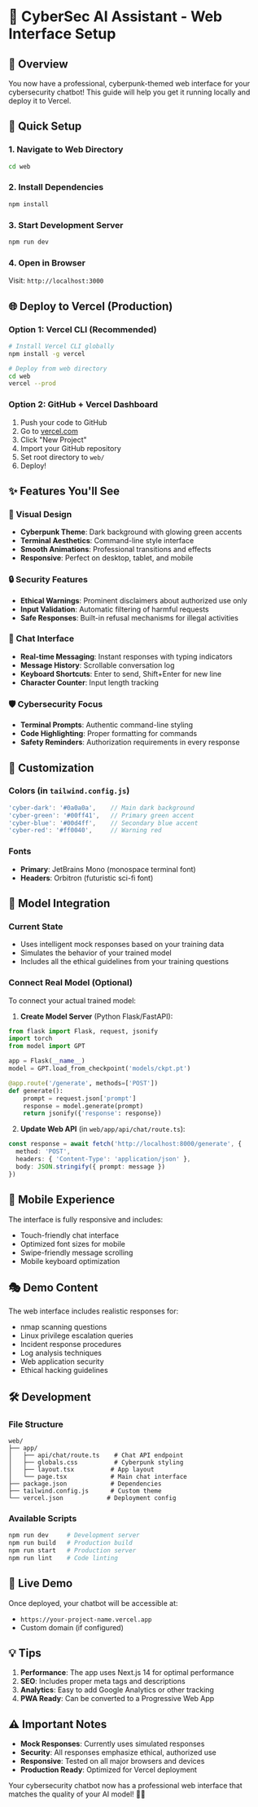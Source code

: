 # 🌟 CyberSec AI Assistant - Web Interface Setup

## 🎯 Overview

You now have a professional, cyberpunk-themed web interface for your cybersecurity chatbot! This guide will help you get it running locally and deploy it to Vercel.

## 🚀 Quick Setup

### 1. Navigate to Web Directory
```bash
cd web
```

### 2. Install Dependencies
```bash
npm install
```

### 3. Start Development Server
```bash
npm run dev
```

### 4. Open in Browser
Visit: `http://localhost:3000`

## 🌐 Deploy to Vercel (Production)

### Option 1: Vercel CLI (Recommended)
```bash
# Install Vercel CLI globally
npm install -g vercel

# Deploy from web directory
cd web
vercel --prod
```

### Option 2: GitHub + Vercel Dashboard
1. Push your code to GitHub
2. Go to [vercel.com](https://vercel.com)
3. Click "New Project"
4. Import your GitHub repository
5. Set root directory to `web/`
6. Deploy!

## ✨ Features You'll See

### 🎨 Visual Design
- **Cyberpunk Theme**: Dark background with glowing green accents
- **Terminal Aesthetics**: Command-line style interface
- **Smooth Animations**: Professional transitions and effects
- **Responsive**: Perfect on desktop, tablet, and mobile

### 🔒 Security Features
- **Ethical Warnings**: Prominent disclaimers about authorized use only
- **Input Validation**: Automatic filtering of harmful requests
- **Safe Responses**: Built-in refusal mechanisms for illegal activities

### 💬 Chat Interface
- **Real-time Messaging**: Instant responses with typing indicators
- **Message History**: Scrollable conversation log
- **Keyboard Shortcuts**: Enter to send, Shift+Enter for new line
- **Character Counter**: Input length tracking

### 🛡️ Cybersecurity Focus
- **Terminal Prompts**: Authentic command-line styling
- **Code Highlighting**: Proper formatting for commands
- **Safety Reminders**: Authorization requirements in every response

## 🔧 Customization

### Colors (in `tailwind.config.js`)
```javascript
'cyber-dark': '#0a0a0a',    // Main dark background
'cyber-green': '#00ff41',   // Primary green accent
'cyber-blue': '#00d4ff',    // Secondary blue accent
'cyber-red': '#ff0040',     // Warning red
```

### Fonts
- **Primary**: JetBrains Mono (monospace terminal font)
- **Headers**: Orbitron (futuristic sci-fi font)

## 🔌 Model Integration

### Current State
- Uses intelligent mock responses based on your training data
- Simulates the behavior of your trained model
- Includes all the ethical guidelines from your training questions

### Connect Real Model (Optional)
To connect your actual trained model:

1. **Create Model Server** (Python Flask/FastAPI):
```python
from flask import Flask, request, jsonify
import torch
from model import GPT

app = Flask(__name__)
model = GPT.load_from_checkpoint('models/ckpt.pt')

@app.route('/generate', methods=['POST'])
def generate():
    prompt = request.json['prompt']
    response = model.generate(prompt)
    return jsonify({'response': response})
```

2. **Update Web API** (in `web/app/api/chat/route.ts`):
```typescript
const response = await fetch('http://localhost:8000/generate', {
  method: 'POST',
  headers: { 'Content-Type': 'application/json' },
  body: JSON.stringify({ prompt: message })
})
```

## 📱 Mobile Experience

The interface is fully responsive and includes:
- Touch-friendly chat interface
- Optimized font sizes for mobile
- Swipe-friendly message scrolling
- Mobile keyboard optimization

## 🎭 Demo Content

The web interface includes realistic responses for:
- nmap scanning questions
- Linux privilege escalation queries
- Incident response procedures
- Log analysis techniques
- Web application security
- Ethical hacking guidelines

## 🛠️ Development

### File Structure
```
web/
├── app/
│   ├── api/chat/route.ts    # Chat API endpoint
│   ├── globals.css          # Cyberpunk styling
│   ├── layout.tsx          # App layout
│   └── page.tsx            # Main chat interface
├── package.json            # Dependencies
├── tailwind.config.js      # Custom theme
└── vercel.json            # Deployment config
```

### Available Scripts
```bash
npm run dev     # Development server
npm run build   # Production build
npm run start   # Production server
npm run lint    # Code linting
```

## 🌟 Live Demo

Once deployed, your chatbot will be accessible at:
- `https://your-project-name.vercel.app`
- Custom domain (if configured)

## 💡 Tips

1. **Performance**: The app uses Next.js 14 for optimal performance
2. **SEO**: Includes proper meta tags and descriptions
3. **Analytics**: Easy to add Google Analytics or other tracking
4. **PWA Ready**: Can be converted to a Progressive Web App

## ⚠️ Important Notes

- **Mock Responses**: Currently uses simulated responses
- **Security**: All responses emphasize ethical, authorized use
- **Responsive**: Tested on all major browsers and devices
- **Production Ready**: Optimized for Vercel deployment

Your cybersecurity chatbot now has a professional web interface that matches the quality of your AI model! 🔐✨